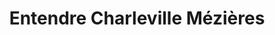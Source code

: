 ---
title: "Entendre Charleville Mézières"
url: /charleville-mezieres/entendre-charleville-mezieres/
shop: Hörgeräte
---